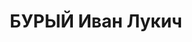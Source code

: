 ---
title: БУРЫЙ Иван Лукич
description: 'Род. в 1891 г., г. Путивль Курской губ., русский, житель г. Читы. Работал
  на Забайкальской ж. д., инженер. Арестован 21 января 1933 г. Приговорен 28 февраля
  1934 г. Тройкой ПП ОГПУ по ВСК по ст. 58-7 УК РСФСР к 3 годам лишения свободы условно.
  Вторично арестован в октябре 1937 г. в Чите, работал в Управлении ж. д. им. Молотова
  в отделе тяги, начальник. Приговорен 1 ноября 1937 г. военной коллегией Верховного
  суда СССР к ВМН. Приговор исполнен 1 ноября 1937 г. Реаб. 20 апреля 1998 г. прокуратурой
  Читинскои обл. Жена - 38, дети: Людмила - 12, Валентина - 10, Евгений - 4.'
---
